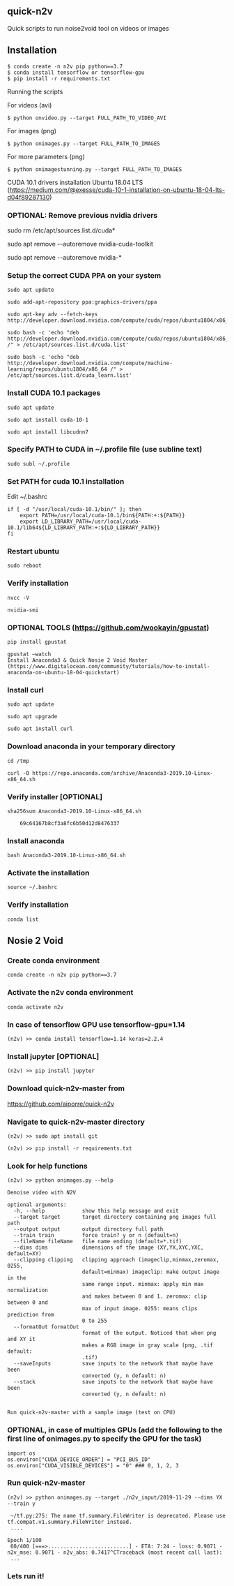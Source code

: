 ## quick-n2v
Quick scripts to run noise2void tool on videos or images

## Installation
```
$ conda create -n n2v pip python==3.7
$ conda install tensorflow or tensorflow-gpu 
$ pip install -r requirements.txt
```

Running the scripts

For videos (avi)

```
$ python onvideo.py --target FULL_PATH_TO_VIDEO_AVI
``` 

For images (png)
```
$ python onimages.py --target FULL_PATH_TO_IMAGES
```

For more parameters (png)
```
$ python onimagestunning.py --target FULL_PATH_TO_IMAGES
```

CUDA 10.1 drivers installation Ubuntu 18.04 LTS
(https://medium.com/@exesse/cuda-10-1-installation-on-ubuntu-18-04-lts-d04f89287130)


### OPTIONAL: Remove previous nvidia drivers
sudo rm /etc/apt/sources.list.d/cuda*

sudo apt remove --autoremove nvidia-cuda-toolkit

sudo apt remove --autoremove nvidia-*

### Setup the correct CUDA PPA on your system
```
sudo apt update

sudo add-apt-repository ppa:graphics-drivers/ppa

sudo apt-key adv --fetch-keys  http://developer.download.nvidia.com/compute/cuda/repos/ubuntu1804/x86_64/7fa2af80.pub

sudo bash -c 'echo "deb 
http://developer.download.nvidia.com/compute/cuda/repos/ubuntu1804/x86_64 /" > /etc/apt/sources.list.d/cuda.list'

sudo bash -c 'echo "deb http://developer.download.nvidia.com/compute/machine-learning/repos/ubuntu1804/x86_64 /" > /etc/apt/sources.list.d/cuda_learn.list'
```

### Install CUDA 10.1 packages
```
sudo apt update

sudo apt install cuda-10-1

sudo apt install libcudnn7
```

### Specify PATH to CUDA in ~/.profile file (use subline text)
```
sudo subl ~/.profile
```

### Set PATH for cuda 10.1 installation
Edit ~/.bashrc
```
if [ -d "/usr/local/cuda-10.1/bin/" ]; then
    export PATH=/usr/local/cuda-10.1/bin${PATH:+:${PATH}}
    export LD_LIBRARY_PATH=/usr/local/cuda-10.1/lib64${LD_LIBRARY_PATH:+:${LD_LIBRARY_PATH}}
fi
```
### Restart ubuntu
```
sudo reboot
```

### Verify installation
```
nvcc -V

nvidia-smi
```
### OPTIONAL TOOLS (https://github.com/wookayin/gpustat)
```
pip install gpustat

gpustat –watch
Install Anaconda3 & Quick Nosie 2 Void Master
(https://www.digitalocean.com/community/tutorials/how-to-install-anaconda-on-ubuntu-18-04-quickstart)
```
### Install curl
```
sudo apt update 

sudo apt upgrade

sudo apt install curl
```
### Download anaconda in your temporary directory
```
cd /tmp

curl -O https://repo.anaconda.com/archive/Anaconda3-2019.10-Linux-x86_64.sh
```
### Verify installer [OPTIONAL]
```
sha256sum Anaconda3-2019.10-Linux-x86_64.sh

	69c64167b8cf3a8fc6b50d12d8476337
```
### Install anaconda
```
bash Anaconda3-2019.10-Linux-x86_64.sh
```

### Activate the installation
``` 
source ~/.bashrc
```

### Verify installation
```
conda list
```
## Nosie 2 Void
### Create conda environment
```
conda create -n n2v pip python==3.7
```
### Activate the n2v conda environment
``` 
conda activate n2v
```
### In case of tensorflow GPU use tensorflow-gpu=1.14
```
(n2v) >> conda install tensorflow=1.14 keras=2.2.4
```
### Install jupyter [OPTIONAL]
```
(n2v) >> pip install jupyter
```
### Download quick-n2v-master from 
https://github.com/aiporre/quick-n2v

### Navigate to quick-n2v-master directory
```
(n2v) >> sudo apt install git

(n2v) >> pip install -r requirements.txt
```
### Look for help functions
```
(n2v) >> python onimages.py --help

Denoise video with N2V

optional arguments:
  -h, --help            show this help message and exit
  --target target       target directory containing png images full path
  --output output       output directory full path
  --train train         force train? y or n (default=n)
  --fileName fileName   file name ending (default=*.tif)
  --dims dims           dimensions of the image (XY,YX,XYC,YXC, default=XY)
  --clipping clipping   clipping approach (imageclip,minmax,zeromax, 0255,
                        default=minmax) imageclip: make output image in the
                        same range input. minmax: apply min max normalization
                        and makes between 0 and 1. zeromax: clip between 0 and
                        max of input image. 0255: means clips prediction from
                        0 to 255
  --formatOut formatOut
                        format of the output. Noticed that when png and XY it
                        makes a RGB image in gray scale (png, .tif default:
                        .tif)
  --saveInputs          save inputs to the network that maybe have been
                        converted (y, n default: n)
  --stack               save inputs to the network that maybe have been
                        converted (y, n default: n)


Run quick-n2v-master with a sample image (test on CPU)
```
### OPTIONAL, in case of multiples GPUs (add the following to the first line of onimages.py to specify the GPU for the task)
```
import os
os.environ["CUDA_DEVICE_ORDER"] = "PCI_BUS_ID" 
os.environ["CUDA_VISIBLE_DEVICES"] = "0" ### 0, 1, 2, 3
```

### Run quick-n2v-master
```
(n2v) >> python onimages.py --target ./n2v_input/2019-11-29 --dims YX --train y

 ~/tf.py:275: The name tf.summary.FileWriter is deprecated. Please use tf.compat.v1.summary.FileWriter instead.
 ....

Epoch 1/100
 60/400 [===>..........................] - ETA: 7:24 - loss: 0.9071 - n2v_mse: 0.9071 - n2v_abs: 0.7417^CTraceback (most recent call last):
 ...
```
### Lets run it!



